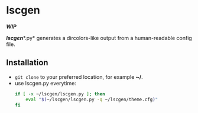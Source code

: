 # lscgen
***WIP***

***lscgen****.py* generates a dircolors-like output from a human-readable config file.

## Installation
- `git clone` to your preferred location, for example **~/**.
- use lscgen.py everytime:
	```sh
	if [ -x ~/lscgen/lscgen.py ]; then
		eval "$(~/lscgen/lscgen.py -q ~/lscgen/theme.cfg)"
	fi
	```